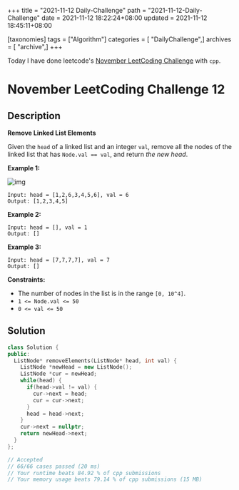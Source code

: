 +++
title = "2021-11-12 Daily-Challenge"
path = "2021-11-12-Daily-Challenge"
date = 2021-11-12 18:22:24+08:00
updated = 2021-11-12 18:45:11+08:00

[taxonomies]
tags = ["Algorithm"]
categories = [ "DailyChallenge",]
archives = [ "archive",]
+++

Today I have done leetcode's [November LeetCoding Challenge](https://leetcode.com/problems/remove-linked-list-elements/) with `cpp`.

<!-- more -->

# November LeetCoding Challenge 12

## Description

**Remove Linked List Elements**

Given the `head` of a linked list and an integer `val`, remove all the nodes of the linked list that has `Node.val == val`, and return *the new head*.

 

**Example 1:**

![img](https://assets.leetcode.com/uploads/2021/03/06/removelinked-list.jpg)

```
Input: head = [1,2,6,3,4,5,6], val = 6
Output: [1,2,3,4,5]
```

**Example 2:**

```
Input: head = [], val = 1
Output: []
```

**Example 3:**

```
Input: head = [7,7,7,7], val = 7
Output: []
```

 

**Constraints:**

- The number of nodes in the list is in the range `[0, 10^4]`.
- `1 <= Node.val <= 50`
- `0 <= val <= 50`

## Solution

``` cpp
class Solution {
public:
  ListNode* removeElements(ListNode* head, int val) {
    ListNode *newHead = new ListNode();
    ListNode *cur = newHead;
    while(head) {
      if(head->val != val) {
        cur->next = head;
        cur = cur->next;
      }
      head = head->next;
    }
    cur->next = nullptr;
    return newHead->next;
  }
};

// Accepted
// 66/66 cases passed (20 ms)
// Your runtime beats 84.92 % of cpp submissions
// Your memory usage beats 79.14 % of cpp submissions (15 MB)
```
